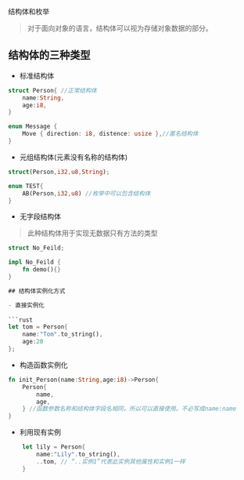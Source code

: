 结构体和枚举

> 对于面向对象的语言，结构体可以视为存储对象数据的部分。
>
## 结构体的三种类型

- 标准结构体
  
```rust
struct Person{ //正常结构体
    name:String,
    age:i8,
}

enum Message {
    Move { direction: i8, distence: usize },//匿名结构体
} 
```

- 元组结构体(元素没有名称的结构体)

```rust
struct(Person,i32,u8,String);

enum TEST{
    AB(Person,i32,u8) //枚举中可以包含结构体
}
```

- 无字段结构体

> 此种结构体用于实现无数据只有方法的类型
  
```rust
struct No_Feild;

impl No_Feild {
    fn demo(){}
}

## 结构体实例化方式

- 直接实例化
  
```rust
let tom = Person{
    name:"Tom".to_string(),
    age:20
};
```

- 构造函数实例化

```rust
fn init_Person(name:String,age:i8)->Person{
    Person{
        name,
        age,
    } //函数参数名称和结构体字段名相同，所以可以直接使用。不必写成name:name
}
```

- 利用现有实例

```rust
    let lily = Person{
        name:"Lily".to_string(),
        ..tom, // “..实例1”代表此实例其他属性和实例1一样
    } 
```

